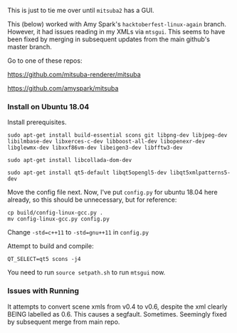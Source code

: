 
This is just to tie me over until `mitsuba2` has a GUI.

This (below) worked with Amy Spark's `hacktoberfest-linux-again` branch.
However, it had issues reading in my XMLs via `mtsgui`.
This seems to have been fixed by merging in subsequent updates from the main github's master branch.

Go to one of these repos:

https://github.com/mitsuba-renderer/mitsuba

https://github.com/amyspark/mitsuba


### Install on Ubuntu 18.04

Install prerequisites.

```
sudo apt-get install build-essential scons git libpng-dev libjpeg-dev libilmbase-dev libxerces-c-dev libboost-all-dev libopenexr-dev libglewmx-dev libxxf86vm-dev libeigen3-dev libfftw3-dev
```

```
sudo apt-get install libcollada-dom-dev
```

```
sudo apt-get install qt5-default libqt5opengl5-dev libqt5xmlpatterns5-dev
```

Move the config file next.
Now, I've put `config.py` for ubuntu 18.04 here already, so this should be unnecessary, but for reference:

```
cp build/config-linux-gcc.py .
mv config-linux-gcc.py config.py
```

Change `-std=c++11` to `-std=gnu++11` in `config.py`

Attempt to build and compile:

`QT_SELECT=qt5 scons -j4`

You need to run `source setpath.sh` to run `mtsgui` now.

### Issues with Running

It attempts to convert scene xmls from v0.4 to v0.6, despite the xml clearly BEING labelled as 0.6.
This causes a segfault. Sometimes. Seemingly fixed by subsequent merge from main repo.
 
